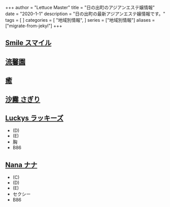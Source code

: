 +++
author = "Lettuce Master"
title = "日の出町のアジアンエステ嬢情報"
date = "2020-1-1"
description = "日の出町の最新アジアンエステ嬢情報です。"
tags = [
]
categories = [
    "地域別情報",
]
series = ["地域別情報"]
aliases = ["migrate-from-jekyl"]
+++

## [Smile スマイル](http://landh.info/)
## [流馨園](http://ee-relax.com/ryuukeien/)
## [癒](http://www.est-baby.work/)
## [沙霧 さぎり](http://sg.msji.work/)
## [Luckys ラッキーズ](http://esthe-aroma.info/)
- (D)
- (E)
- 胸
- B86
## [Nana ナナ](http://relax-massage.blue/)
- (C)
- (D)
- (E)
- セクシー
- B86
